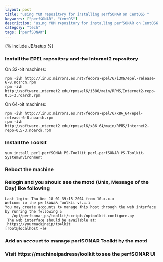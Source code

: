 ```yaml
---
layout: post
title: "using YUM repository for installing perfSONAR on CentOS6 "
keywords: ["perfSONAR", "CentOS"]
description: "using YUM repository for installing perfSONAR on CentOS6 "
category: "tech"
tags: ["perfSONAR"]
---
```

{% include JB/setup %}


### Install the EPEL repository and  the Internet2 repository

On 32-bit machines:

```
rpm -ivh http://linux.mirrors.es.net/fedora-epel/6/i386/epel-release-6-8.noarch.rpm  
rpm -ivh http://software.internet2.edu/rpms/el6/i386/main/RPMS/Internet2-repo-0.5-3.noarch.rpm
```

On 64-bit machines:
```
rpm -ivh http://linux.mirrors.es.net/fedora-epel/6/x86_64/epel-release-6-8.noarch.rpm  
rpm -ivh http://software.internet2.edu/rpms/el6/x86_64/main/RPMS/Internet2-repo-0.5-3.noarch.rpm
```

### Install the Toolkit

    yum install perl-perfSONAR_PS-Toolkit perl-perfSONAR_PS-Toolkit-SystemEnvironment

### Reboot the machine

### Relogin and you should see the motd (Unix, Message of the Day) like following

```
Last login: Thu Dec 18 01:39:15 2014 from 10.x.x.x
Welcome to the perfSONAR Toolkit v3.4.1
You may create accounts to manage this host through the web interface by running the following a
   /opt/perfsonar_ps/toolkit/scripts/nptoolkit-configure.py
 The web interface should be available at:
 https://yourmachineip/toolkit
[root@localhost ~]# 
```

### Add an account to manage perfSONAR Toolkit by the motd

### Visit  https://machineipadress/toolkit to see the  perfSONAR UI